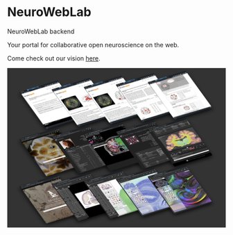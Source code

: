 # NeuroWebLab
NeuroWebLab backend

Your portal for collaborative open neuroscience on the web.  

Come check out our vision [here](https://neuroweblab.github.io/).  

<img src="./images/Neuroweblab.png"></img>